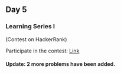 ## Day 5

### Learning Series I

(Contest on HackerRank)

Participate in the contest: [Link](https://www.hackerrank.com/contests/gbuls01)

#### Update: 2 more problems have been added.
